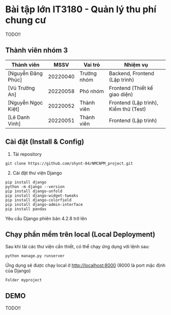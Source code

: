 # Bài tập lớn IT3180 - Quản lý thu phí chung cư
TODO!!

## Thành viên nhóm 3
| Thành viên                                        | MSSV     | Vai trò     | Nhiệm vụ                              |
| ------------------------------------------------- | -------- | ----------- | ------------------------------------- |
| [Nguyễn Đăng Phúc]  | 20220040 | Trưởng nhóm | Backend, Frontend (Lập trình)         |
| [Vũ Trường An]       | 20220058 | Phó nhóm    | Frontend (Thiết kế giao diện)         |
| [Nguyễn Ngọc Kiệt]   | 20220052 | Thành viên | Frontend (Lập trình), Kiểm thử (Test) |
| [Lê Danh Vinh] | 20220051 | Thành viên | Frontend (Lập trình)                  |
## Cài đặt (Install & Config)
1. Tải repository
```
git clone https://github.com/shynt-04/NMCNPM_project.git
```
2. Cài đặt thư viện Django
```
pip install django
python -m django --version
pip install django-unfold
pip install django-widget-tweaks
pip install django-colorfield
pip install django-admin-interface
pip install pandas
```
Yêu cầu Django phiên bản 4.2.8 trở lên

## Chạy phần mềm trên local (Local Deployment)
Sau khi tải các thư viện cần thiết, có thể chạy ứng dụng với lệnh sau:
```
python manage.py runserver
```
Ứng dụng sẽ được chạy local ở [http://localhost:8000](http://localhost:8000) (8000 là port mặc định của Django)

```
Folder myproject
```


## DEMO 
TODO!!


